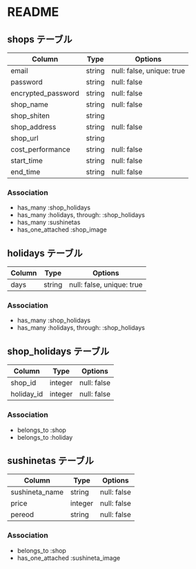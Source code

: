 # README

## shops テーブル

| Column             | Type   | Options     |
| ------------------ | ------ | ----------- |
| email              | string | null: false, unique: true |
| password           | string | null: false |
| encrypted_password | string | null: false |
| shop_name          | string | null: false |
| shop_shiten        | string |             |
| shop_address       | string | null: false |
| shop_url           | string |             |
| cost_performance   | string | null: false |
| start_time         | string | null: false |
| end_time           | string | null: false |

### Association

- has_many :shop_holidays
- has_many :holidays, through: :shop_holidays
- has_many :sushinetas
- has_one_attached :shop_image


## holidays テーブル

| Column | Type   | Options     |
| ------ | ------ | ----------- |
| days   | string | null: false, unique: true |

### Association

- has_many :shop_holidays
- has_many :holidays, through: :shop_holidays


## shop_holidays テーブル

| Column     | Type    | Options     |
| ---------- | ------- | ----------- |
| shop_id    | integer | null: false |
| holiday_id | integer | null: false |

### Association

- belongs_to :shop
- belongs_to :holiday


## sushinetas テーブル

| Column          | Type    | Options     |
| --------------- | ------- | ----------- |
| sushineta_name  | string  | null: false |
| price           | integer | null: false |
| pereod          | string  | null: false |

### Association

- belongs_to :shop
- has_one_attached :sushineta_image